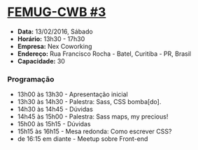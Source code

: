 # [FEMUG-CWB #3](/03.md)

* **Data:** 13/02/2016, Sábado
* **Horário:** 13h30 - 17h30
* **Empresa:** Nex Coworking
* **Endereço:** Rua Francisco Rocha - Batel, Curitiba - PR, Brasil
* **Capacidade:** 30

### Programação

- 13h00 às 13h30 - Apresentação inicial
- 13h30 às 14h30 - Palestra: Sass, CSS bomba[do].
- 14h30 às 14h45 - Dúvidas
- 14h45 às 15h00 - Palestra: Sass maps, my precious!
- 15h00 às 15h15 - Dúvidas
- 15h15 às 16h15 - Mesa redonda: Como escrever CSS?
- de 16:15 em diante - Meetup sobre Front-end